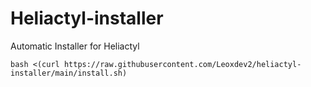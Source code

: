 # Heliactyl-installer
Automatic Installer for Heliactyl
```
bash <(curl https://raw.githubusercontent.com/Leoxdev2/heliactyl-installer/main/install.sh)
```
